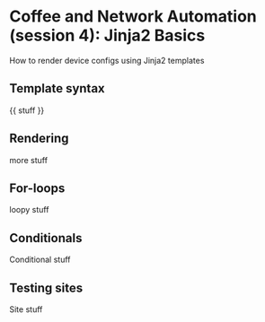 # Coffee and Network Automation (session 4): Jinja2 Basics

How to render device configs using Jinja2 templates

## Template syntax

{{ stuff }}

## Rendering

more stuff

## For-loops

loopy stuff

## Conditionals

Conditional stuff

## Testing sites

Site stuff